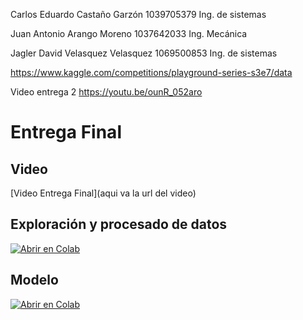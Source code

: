Carlos Eduardo Castaño Garzón
1039705379
Ing. de sistemas

Juan Antonio Arango Moreno
1037642033
Ing. Mecánica

Jagler David Velasquez Velasquez
1069500853
Ing. de sistemas

https://www.kaggle.com/competitions/playground-series-s3e7/data 

Video entrega 2 https://youtu.be/ounR_052aro

# Entrega Final

## Video

[Video Entrega Final](aqui va la url del video)

## Exploración y procesado de datos

[![Abrir en Colab](https://colab.research.google.com/assets/colab-badge.svg)](https://colab.research.google.com/drive/1rfgXt93qdeNjfcHngbC3ITyBj6cdsTUl)

## Modelo

[![Abrir en Colab](https://colab.research.google.com/assets/colab-badge.svg)](https://colab.research.google.com/drive/1caX280GX04Zt44BBU2e4tqyZezP-qQQW#scrollTo=lOLkHfrz67_l)
